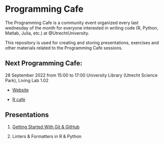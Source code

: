 # Programming Cafe

The Programming Cafe is a community event organized every last wednesday of the month for everyone interested in writing code (R, Python, Matlab, Julia, etc.) at @UtrechtUniversity.

This repository is used for creating and storing presentations, exercises and other materials related to the Programming Cafe sessions.

## Next Programming Cafe:

28 September 2022 from 15:00 to 17:00
University Library (Utrecht Science Park), Living Lab 1.02

- [Website](https://www.uu.nl/en/events/programming-cafe)

- [R cafe](https://github.com/UtrechtUniversity/R-data-cafe)

## Presentations

1. [Getting Started With Git & GitHub](https://utrechtuniversity.github.io/programming-cafe/presentations/2022-09-28_git-and-github/2022-09-28_git-and-github.html)

2. Linters & Formatters in R & Python